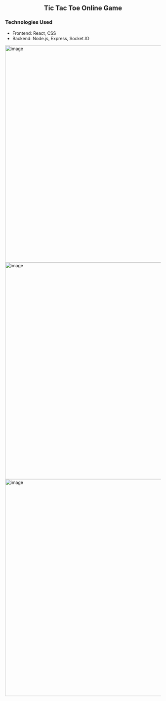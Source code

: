 <div align="center">

## Tic Tac Toe Online Game

</div>

### Technologies Used
- Frontend: React, CSS
- Backend: Node.js, Express, Socket.IO

<img width="700" alt="image" src="https://github.com/user-attachments/assets/c516df12-103c-4de4-9a02-8c666a2dedd6">
<img width="700" alt="image" src="https://github.com/user-attachments/assets/1800ce40-676e-4b7e-baed-06a03f729b87">
<img width="700" alt="image" src="https://github.com/user-attachments/assets/3e932fe7-45aa-418f-9aaf-4cbcb891beff">
